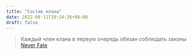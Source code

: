```yaml
---
title: "Состав клана"
date: 2022-08-11T10:24:26+08:00
draft: false
---
```



> Каждый член клана в первую очередь обязан соблюдать законы [Never Fate](https://encicl.neverfate.ru/?id=1)
